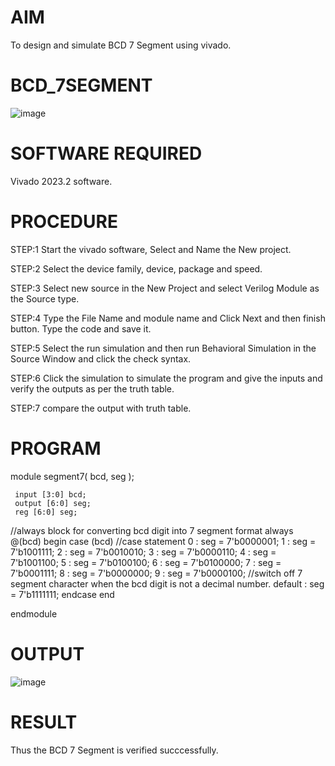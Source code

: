 
# AIM
To design and simulate BCD 7 Segment using vivado.
# BCD_7SEGMENT
![image](https://github.com/RESMIRNAIR/BCD_7SEGMENT/assets/154305926/804ab8db-8637-45ac-b10f-80e77d818d61)
# SOFTWARE REQUIRED
Vivado 2023.2 software.
# PROCEDURE
STEP:1 Start the vivado software, Select and Name the New project.

STEP:2 Select the device family, device, package and speed.

STEP:3 Select new source in the New Project and select Verilog Module as the Source type.

STEP:4 Type the File Name and module name and Click Next and then finish button. Type the code and save it.

STEP:5 Select the run simulation and then run Behavioral Simulation in the Source Window and click the check syntax.

STEP:6 Click the simulation to simulate the program and give the inputs and verify the outputs as per the truth table.

STEP:7 compare the output with truth table.
# PROGRAM
module segment7(
     bcd,
     seg
    );
     
     
     input [3:0] bcd;
     output [6:0] seg;
     reg [6:0] seg;

//always block for converting bcd digit into 7 segment format
    always @(bcd)
    begin
        case (bcd) //case statement
            0 : seg = 7'b0000001;
            1 : seg = 7'b1001111;
            2 : seg = 7'b0010010;
            3 : seg = 7'b0000110;
            4 : seg = 7'b1001100;
            5 : seg = 7'b0100100;
            6 : seg = 7'b0100000;
            7 : seg = 7'b0001111;
            8 : seg = 7'b0000000;
            9 : seg = 7'b0000100;
            //switch off 7 segment character when the bcd digit is not a decimal number.
            default : seg = 7'b1111111; 
        endcase
    end
    
endmodule
# OUTPUT

![image](https://github.com/Akila56/BCD_7SEGMENT/assets/164776026/9894704c-91a6-4c73-99c8-29b047184e1d)

# RESULT
Thus the BCD 7 Segment is verified succcessfully.
